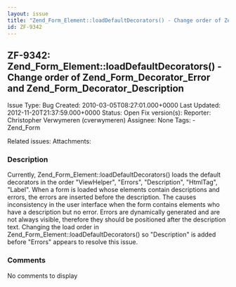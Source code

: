 ```yaml
---
layout: issue
title: "Zend_Form_Element::loadDefaultDecorators() - Change order of Zend_Form_Decorator_Error and Zend_Form_Decorator_Description"
id: ZF-9342
---
```


ZF-9342: Zend\_Form\_Element::loadDefaultDecorators() - Change order of Zend\_Form\_Decorator\_Error and Zend\_Form\_Decorator\_Description
-------------------------------------------------------------------------------------------------------------------------------------------

 Issue Type: Bug Created: 2010-03-05T08:27:01.000+0000 Last Updated: 2012-11-20T21:37:59.000+0000 Status: Open Fix version(s): 
 Reporter:  Christopher Verwymeren (cverwymeren)  Assignee:  None  Tags: - Zend\_Form
 
 Related issues: 
 Attachments: 
### Description

Currently, Zend\_Form\_Element::loadDefaultDecorators() loads the default decorators in the order "ViewHelper", "Errors", "Description", "HtmlTag", "Label". When a form is loaded whose elements contain descriptions and errors, the errors are inserted before the description. The causes inconsistency in the user interface when the form contains elements who have a description but no error. Errors are dynamically generated and are not always visible, therefore they should be positioned after the description text. Changing the load order in Zend\_Form\_Element::loadDefaultDecorators() so "Description" is added before "Errors" appears to resolve this issue.

 

 

### Comments

No comments to display